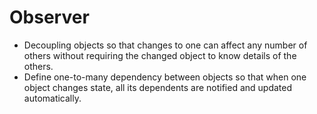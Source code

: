 # Observer

- Decoupling objects so that changes to one can affect any number of others without requiring the changed object to know details of the others.
- Define one-to-many dependency between objects so that when one object changes state, all its dependents are notified and updated automatically.
